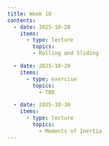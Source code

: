 ```yaml
---
title: Week 10
contents:
  - date: 2025-10-28
    items:
      - type: lecture
        topics:
        - Rolling and Sliding

  - date: 2025-10-28
    items:
      - type: exercise
        topics:
          - TBD

  - date: 2025-10-30
    items:
      - type: lecture
        topics:
          - Moments of Inertia
---
```

